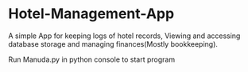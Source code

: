 # Hotel-Management-App
A simple App for keeping logs of hotel records, Viewing and accessing database storage and managing finances(Mostly bookkeeping).

Run Manuda.py in python console to start program
